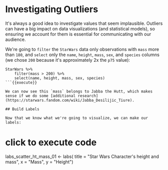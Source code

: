 # Investigating Outliers

It's always a good idea to investigate values that seem implausible. Outliers can have a big impact on data visualizations (and statistical models), so ensuring we account for them is essential for communicating with our audience.

We're going to `filter` the `StarWars` data only observations with `mass` more than `180`, and `select` only the `name`, `height`, `mass`, `sex`, and `species` columns (we chose `200` because it's approximately 2x the `p75` value):

```
StarWars %>%
    filter(mass > 200) %>%
    select(name, height, mass, sex, species)
```{{execute}}

We can now see this `mass` belongs to Jabba the Hutt, which makes sense if we do some [additional research](https://starwars.fandom.com/wiki/Jabba_Desilijic_Tiure).

## Build Labels

Now that we know what we're going to visualize, we can make our labels:

```
# click to execute code
labs_scatter_ht_mass_01 <- labs(
  title = "Star Wars Character's height and mass",
  x = "Mass",
  y = "Height")
```{{execute}}

